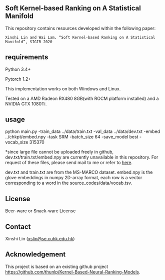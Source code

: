## Soft Kernel-based Ranking on A Statistical Manifold
This repository contains resources developed within the following paper:

    Xinshi Lin and Wai Lam. “Soft Kernel-based Ranking on A Statistical Manifold”, SIGIR 2020

## requirements
Python 3.4+

Pytorch 1.2+

This implementation works on both Windows and Linux. 

Tested on a AMD Radeon RX480 8GB(with ROCM platform installed) and a NVIDIA GTX 1080Ti.

## usage
python main.py -train_data ../data/train.txt -val_data ../data/dev.txt -embed ../chkpt/embed.npy -task SRM -batch_size 64 -save_model best -vocab_size 315370

*since large file cannot be uploaded freely in github, dev.txt/train.txt/embed.npy are currently unavailable in this repository. For request of these files, please send mail to me or refer to [here](https://github.com/thunlp/Kernel-Based-Neural-Ranking-Models/tree/master/data). 

dev.txt and train.txt are from the MS-MARCO dataset. embed.npy is the glove embeddings in numpy 2D-array format, each row is a vector corresponding to a word in the source_codes/data/vocab.tsv.

## License
Beer-ware or Snack-ware License

## Contact
Xinshi Lin (xslin@se.cuhk.edu.hk)

## Acknowledgement
This project is based on an existing github project https://github.com/thunlp/Kernel-Based-Neural-Ranking-Models.
